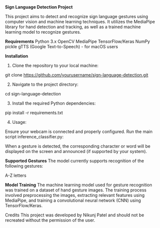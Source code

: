 **Sign Language Detection Project**

This project aims to detect and recognize sign language gestures using computer vision and machine learning techniques. It utilizes the MediaPipe library for hand detection and tracking, as well as a trained machine learning model to recognize gestures.

**Requirements**
Python 3.x
OpenCV
MediaPipe
TensorFlow/Keras
NumPy
pickle
gTTS (Google Text-to-Speech) - for macOS users

**Installation**
1. Clone the repository to your local machine:

git clone https://github.com/yourusername/sign-language-detection.git

2. Navigate to the project directory:

cd sign-language-detection

3. Install the required Python dependencies:

pip install -r requirements.txt

4. Usage:

Ensure your webcam is connected and properly configured.
Run the main script inference_classifier.py:


When a gesture is detected, the corresponding character or word will be displayed on the screen and announced (if supported by your system).

**Supported Gestures**
The model currently supports recognition of the following gestures:

A-Z letters

**Model Training**
The machine learning model used for gesture recognition was trained on a dataset of hand gesture images. The training process involved preprocessing the images, extracting relevant features using MediaPipe, and training a convolutional neural network (CNN) using TensorFlow/Keras.

Credits
This project was developed by Nikunj Patel and should not be recreated without the permission of the user. 
